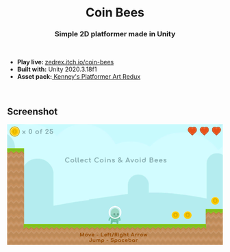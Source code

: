 <h1 align="center">Coin Bees</h1>
<h3 align="center">Simple 2D platformer made in Unity</h3>
<br>

<ul>
<li><b>Play live: </b> <a href="https://zedrex.itch.io/coin-bees">zedrex.itch.io/coin-bees</a></li>
<li><b>Built with:</b> Unity 2020.3.18f1</li>
<li><b>Asset pack:</b><a href="https://www.kenney.nl/assets/platformer-pack-redux"> Kenney's Platformer Art Redux</a></li>
</ul>
<br>

<h2>Screenshot</h2>
<img src="Screenshots/coinbee.png">

